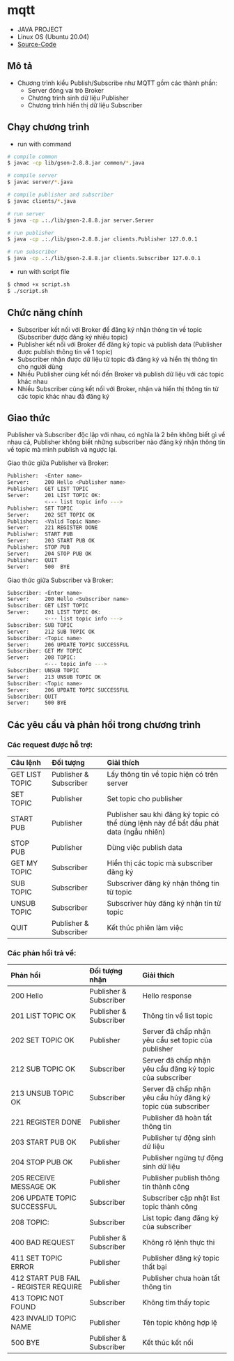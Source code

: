 # mqtt

- JAVA PROJECT
- Linux OS (Ubuntu 20.04)
- [Source-Code](https://github.com/honest113/mqtt)

## Mô tả

- Chương trình kiểu Publish/Subscribe như MQTT gồm các thành phần:
    - Server đóng vai trò Broker
    - Chương trình sinh dữ liệu Publisher
    - Chương trình hiển thị dữ liệu Subscriber
    
## Chạy chương trình

- run with command

```bash
# compile common
$ javac -cp lib/gson-2.8.8.jar common/*.java

# compile server
$ javac server/*.java

# compile publisher and subscriber
$ javac clients/*.java

# run server
$ java -cp .:./lib/gson-2.8.8.jar server.Server

# run publisher
$ java -cp .:./lib/gson-2.8.8.jar clients.Publisher 127.0.0.1

# run subscriber
$ java -cp .:./lib/gson-2.8.8.jar clients.Subscriber 127.0.0.1
```

- run with script file

```bash
$ chmod +x script.sh
$ ./script.sh
```

## Chức năng chính

- Subscriber kết nối với Broker để đăng ký nhận thông tin về topic (Subscriber được đăng ký nhiều topic)
- Publisher kết nối với Broker để đăng ký topic và publish data (Publisher được publish thông tin về 1 topic)
- Subscriber nhận được dữ liệu từ topic đã đăng ký và hiển thị thông tin cho người dùng
- Nhiều Publisher cùng kết nối đến Broker và publish dữ liệu với các topic khác nhau
- Nhiều Subscriber cùng kết nối với Broker, nhận và hiển thị thông tin từ các topic khác nhau đã đăng ký

## Giao thức

Publisher và Subscriber độc lập với nhau, có nghĩa là 2 bên không biết gì về nhau cả, Publisher không biết những subscriber nào đăng ký nhận thông tin về topic mà mình publish và ngược lại.

Giao thức giữa Publisher và Broker:

```bash
Publisher:  <Enter name>
Server:     200 Hello <Publisher name>
Publisher:  GET LIST TOPIC
Server:     201 LIST TOPIC OK:
            <--- list topic info --->
Publisher:  SET TOPIC
Server:     202 SET TOPIC OK
Publisher:  <Valid Topic Name>
Server:     221 REGISTER DONE
Publisher:  START PUB
Server:     203 START PUB OK
Publisher:  STOP PUB
Server:     204 STOP PUB OK
Publisher:  QUIT
Server:     500  BYE
```

Giao thức giữa Subscriber và Broker:

```bash
Subscriber: <Enter name>
Server:     200 Hello <Subscriber name>
Subscriber: GET LIST TOPIC
Server:     201 LIST TOPIC OK:
            <--- list topic info --->
Subscriber: SUB TOPIC
Server:     212 SUB TOPIC OK
Subscriber: <Topic name>
Server:     206 UPDATE TOPIC SUCCESSFUL
Subscriber: GET MY TOPIC
Server:     208 TOPIC: 
            <--- topic info --->
Subscriber: UNSUB TOPIC
Server:     213 UNSUB TOPIC OK
Subscriber: <Topic name>
Server:     206 UPDATE TOPIC SUCCESSFUL
Subscriber: QUIT
Server:     500 BYE
```

## Các yêu cầu và phản hồi trong chương trình

### Các request được hỗ trợ:

| Câu lệnh              | Đối tượng                 | Giải thích                                    |
| :--------             | :--------                 | :---------                                    |
| GET LIST TOPIC        | Publisher & Subscriber    | Lấy thông tin về topic hiện có trên server    |
| SET TOPIC             | Publisher                 | Set topic cho publisher                       |
| START PUB             | Publisher                 | Publisher sau khi đăng ký topic có thể dùng lệnh này để bắt đầu phát data (ngẫu nhiên) |
| STOP PUB              | Publisher                 | Dừng việc publish data                        |
| GET MY TOPIC          | Subscriber                | Hiển thị các topic mà subscriber đăng ký      |
| SUB TOPIC             | Subscriber                | Subscriver đăng ký nhận thông tin từ topic    |
| UNSUB TOPIC           | Subscriber                | Subscriver hủy đăng ký nhận tin từ topic      |
| QUIT                  | Publisher & Subscriber    | Kết thúc phiên làm việc                       |

### Các phản hồi trả về:

| Phản hồi                              | Đối tượng nhận            | Giải thích                                                    |
| :--------                             | :--------                 | :---------                                                    |
| 200 Hello                             | Publisher & Subscriber    | Hello response                                                |
| 201 LIST TOPIC OK                     | Publisher & Subscriber    | Thông tin về list topic                                       |
| 202 SET TOPIC OK                      | Publisher                 | Server đã chấp nhận yêu cầu set topic của publisher           |
| 212 SUB TOPIC OK                      | Subscriber                | Server đã chấp nhận yêu cầu đăng ký topic của subscriber      |
| 213 UNSUB TOPIC OK                    | Subscriber                | Server đã chấp nhận yêu cầu hủy đăng ký topic của subscriber  |
| 221 REGISTER DONE                     | Publisher                 | Publisher đã hoàn tất thông tin                               |
| 203 START PUB OK                      | Publisher                 | Publisher tự động sinh dữ liệu                                |
| 204 STOP PUB OK                       | Publisher                 | Publisher ngừng tự động sinh dữ liệu                          |
| 205 RECEIVE MESSAGE OK                | Publisher                 | Publisher publish thông tin thành công                        |
| 206 UPDATE TOPIC SUCCESSFUL           | Subscriber                | Subscriber cập nhật list topic thành công                     |
| 208 TOPIC:                            | Subscriber                | List topic đang đăng ký của subscriber                        |
| 400 BAD REQUEST                       | Publisher & Subscriber    | Không rõ lệnh thực thi                                        |
| 411 SET TOPIC ERROR                   | Publisher                 | Publisher đăng ký topic thất bại                              |
| 412 START PUB FAIL - REGISTER REQUIRE | Publisher                 | Publisher chưa hoàn tất thông tin                             |
| 413 TOPIC NOT FOUND                   | Subscriber                | Không tìm thấy topic                                          |
| 423 INVALID TOPIC NAME                | Publisher                 | Tên topic không hợp lệ                                        |
| 500 BYE                               | Publisher & Subscriber    | Kết thúc kết nối                                              |

